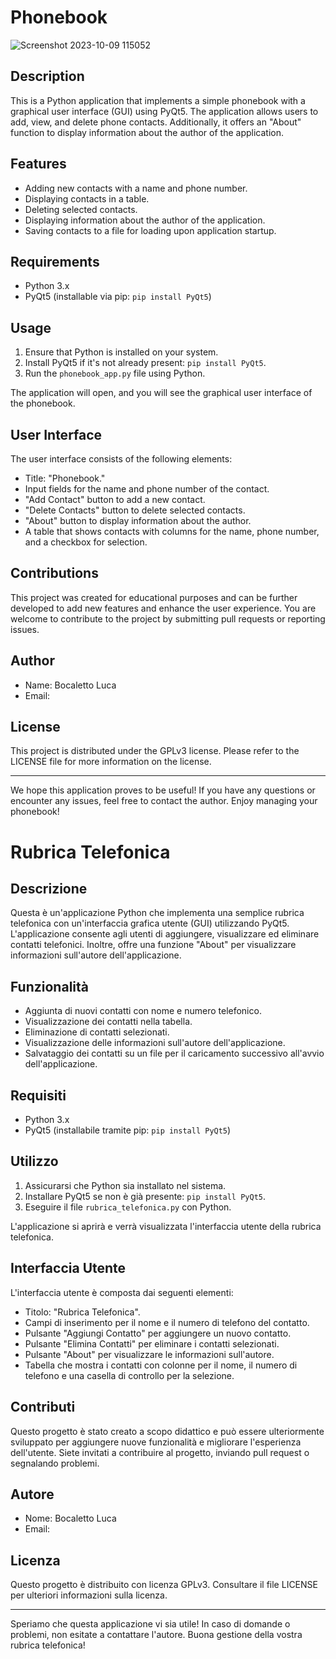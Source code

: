 # Phonebook

![Screenshot 2023-10-09 115052](https://github.com/elektronoide/PhoneBook/assets/134635227/bc3db0e2-41c4-4e66-a578-672f02c6d18f)

## Description
This is a Python application that implements a simple phonebook with a graphical user interface (GUI) using PyQt5. The application allows users to add, view, and delete phone contacts. Additionally, it offers an "About" function to display information about the author of the application.

## Features
- Adding new contacts with a name and phone number.
- Displaying contacts in a table.
- Deleting selected contacts.
- Displaying information about the author of the application.
- Saving contacts to a file for loading upon application startup.

## Requirements
- Python 3.x
- PyQt5 (installable via pip: `pip install PyQt5`)

## Usage
1. Ensure that Python is installed on your system.
2. Install PyQt5 if it's not already present: `pip install PyQt5`.
3. Run the `phonebook_app.py` file using Python.

The application will open, and you will see the graphical user interface of the phonebook.

## User Interface
The user interface consists of the following elements:
- Title: "Phonebook."
- Input fields for the name and phone number of the contact.
- "Add Contact" button to add a new contact.
- "Delete Contacts" button to delete selected contacts.
- "About" button to display information about the author.
- A table that shows contacts with columns for the name, phone number, and a checkbox for selection.

## Contributions
This project was created for educational purposes and can be further developed to add new features and enhance the user experience. You are welcome to contribute to the project by submitting pull requests or reporting issues.

## Author
- Name: Bocaletto Luca
- Email:

## License
This project is distributed under the GPLv3 license. Please refer to the LICENSE file for more information on the license.

---

We hope this application proves to be useful! If you have any questions or encounter any issues, feel free to contact the author. Enjoy managing your phonebook!


# Rubrica Telefonica

## Descrizione
Questa è un'applicazione Python che implementa una semplice rubrica telefonica con un'interfaccia grafica utente (GUI) utilizzando PyQt5. L'applicazione consente agli utenti di aggiungere, visualizzare ed eliminare contatti telefonici. Inoltre, offre una funzione "About" per visualizzare informazioni sull'autore dell'applicazione.

## Funzionalità
- Aggiunta di nuovi contatti con nome e numero telefonico.
- Visualizzazione dei contatti nella tabella.
- Eliminazione di contatti selezionati.
- Visualizzazione delle informazioni sull'autore dell'applicazione.
- Salvataggio dei contatti su un file per il caricamento successivo all'avvio dell'applicazione.

## Requisiti
- Python 3.x
- PyQt5 (installabile tramite pip: `pip install PyQt5`)

## Utilizzo
1. Assicurarsi che Python sia installato nel sistema.
2. Installare PyQt5 se non è già presente: `pip install PyQt5`.
3. Eseguire il file `rubrica_telefonica.py` con Python.

L'applicazione si aprirà e verrà visualizzata l'interfaccia utente della rubrica telefonica.

## Interfaccia Utente
L'interfaccia utente è composta dai seguenti elementi:
- Titolo: "Rubrica Telefonica".
- Campi di inserimento per il nome e il numero di telefono del contatto.
- Pulsante "Aggiungi Contatto" per aggiungere un nuovo contatto.
- Pulsante "Elimina Contatti" per eliminare i contatti selezionati.
- Pulsante "About" per visualizzare le informazioni sull'autore.
- Tabella che mostra i contatti con colonne per il nome, il numero di telefono e una casella di controllo per la selezione.

## Contributi
Questo progetto è stato creato a scopo didattico e può essere ulteriormente sviluppato per aggiungere nuove funzionalità e migliorare l'esperienza dell'utente. Siete invitati a contribuire al progetto, inviando pull request o segnalando problemi.

## Autore
- Nome: Bocaletto Luca
- Email:

## Licenza
Questo progetto è distribuito con licenza GPLv3. Consultare il file LICENSE per ulteriori informazioni sulla licenza.

---

Speriamo che questa applicazione vi sia utile! In caso di domande o problemi, non esitate a contattare l'autore. Buona gestione della vostra rubrica telefonica!

